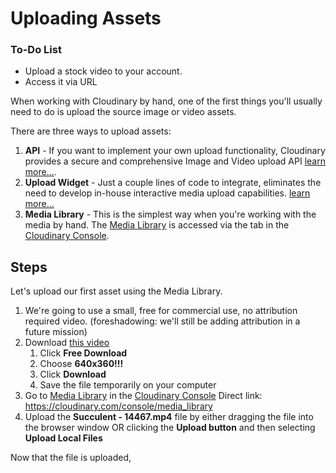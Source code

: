# Uploading Assets

<div class="aside">
<h3>To-Do List</h3>
<ul>
  <li>Upload a stock video to your account.</li>
  <li>Access it via URL</li>
</ul>
</div>

When working with Cloudinary by hand, one of the first things you'll usually need to do is upload the source image or video assets.

There are three ways to upload assets:
1. **API** - If you want to implement your own upload functionality, Cloudinary provides a secure and comprehensive Image and Video upload API [learn more...](https://cloudinary.com/documentation/upload_images#uploading_with_a_direct_call_to_the_rest_api).
2. **Upload Widget** - Just a couple lines of code to integrate, eliminates the need to develop in-house interactive media upload capabilities. [learn more...](https://cloudinary.com/documentation/upload_widget)
3. **Media Library** - This is the simplest way when you're working with the media by hand. The [Media Library](https://cloudinary.com/console/media_library) is accessed via the tab in the [Cloudinary Console](https://cloudinary.com/console/).

## Steps
Let's upload our first asset using the Media Library. 

1. We're going to use a small, free for commercial use, no attribution required video. (foreshadowing: we'll still be adding attribution in a future mission)
1. Download [this video](https://pixabay.com/videos/succulent-lemon-pig-face-flower-14467/)
    1. Click **Free Download**
    1. Choose **640x360!!!**
    1. Click **Download**
    1. Save the file temporarily on your computer
1. Go to [Media Library](https://cloudinary.com/console/media_library) in the [Cloudinary Console](https://cloudinary.com/console/) Direct link: https://cloudinary.com/console/media_library
1. Upload the **Succulent - 14467.mp4** file by either dragging the file into the browser window OR clicking the **Upload button** and then selecting **Upload Local Files**

Now that the file is uploaded,
    
    


